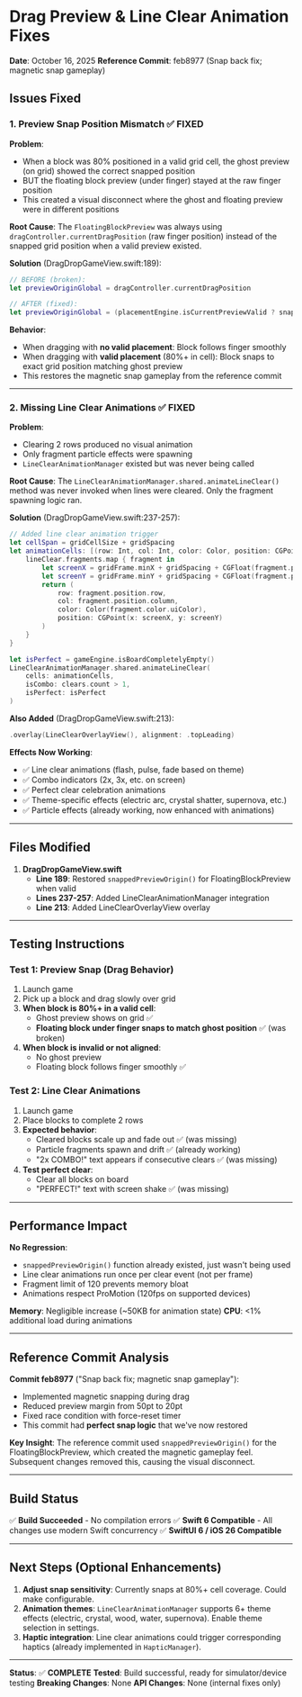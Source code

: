 # Drag Preview & Line Clear Animation Fixes
**Date**: October 16, 2025
**Reference Commit**: feb8977 (Snap back fix; magnetic snap gameplay)

## Issues Fixed

### 1. **Preview Snap Position Mismatch** ✅ FIXED

**Problem**:
- When a block was 80% positioned in a valid grid cell, the ghost preview (on grid) showed the correct snapped position
- BUT the floating block preview (under finger) stayed at the raw finger position
- This created a visual disconnect where the ghost and floating preview were in different positions

**Root Cause**:
The `FloatingBlockPreview` was always using `dragController.currentDragPosition` (raw finger position) instead of the snapped grid position when a valid preview existed.

**Solution** (DragDropGameView.swift:189):
```swift
// BEFORE (broken):
let previewOriginGlobal = dragController.currentDragPosition

// AFTER (fixed):
let previewOriginGlobal = (placementEngine.isCurrentPreviewValid ? snappedPreviewOrigin() : nil) ?? dragController.currentDragPosition
```

**Behavior**:
- When dragging with **no valid placement**: Block follows finger smoothly
- When dragging with **valid placement** (80%+ in cell): Block snaps to exact grid position matching ghost preview
- This restores the magnetic snap gameplay from the reference commit

---

### 2. **Missing Line Clear Animations** ✅ FIXED

**Problem**:
- Clearing 2 rows produced no visual animation
- Only fragment particle effects were spawning
- `LineClearAnimationManager` existed but was never being called

**Root Cause**:
The `LineClearAnimationManager.shared.animateLineClear()` method was never invoked when lines were cleared. Only the fragment spawning logic ran.

**Solution** (DragDropGameView.swift:237-257):
```swift
// Added line clear animation trigger
let cellSpan = gridCellSize + gridSpacing
let animationCells: [(row: Int, col: Int, color: Color, position: CGPoint)] = clears.flatMap { lineClear in
    lineClear.fragments.map { fragment in
        let screenX = gridFrame.minX + gridSpacing + CGFloat(fragment.position.column) * cellSpan + (gridCellSize / 2)
        let screenY = gridFrame.minY + gridSpacing + CGFloat(fragment.position.row) * cellSpan + (gridCellSize / 2)
        return (
            row: fragment.position.row,
            col: fragment.position.column,
            color: Color(fragment.color.uiColor),
            position: CGPoint(x: screenX, y: screenY)
        )
    }
}

let isPerfect = gameEngine.isBoardCompletelyEmpty()
LineClearAnimationManager.shared.animateLineClear(
    cells: animationCells,
    isCombo: clears.count > 1,
    isPerfect: isPerfect
)
```

**Also Added** (DragDropGameView.swift:213):
```swift
.overlay(LineClearOverlayView(), alignment: .topLeading)
```

**Effects Now Working**:
- ✅ Line clear animations (flash, pulse, fade based on theme)
- ✅ Combo indicators (2x, 3x, etc. on screen)
- ✅ Perfect clear celebration animations
- ✅ Theme-specific effects (electric arc, crystal shatter, supernova, etc.)
- ✅ Particle effects (already working, now enhanced with animations)

---

## Files Modified

1. **DragDropGameView.swift**
   - **Line 189**: Restored `snappedPreviewOrigin()` for FloatingBlockPreview when valid
   - **Lines 237-257**: Added LineClearAnimationManager integration
   - **Line 213**: Added LineClearOverlayView overlay

---

## Testing Instructions

### Test 1: Preview Snap (Drag Behavior)
1. Launch game
2. Pick up a block and drag slowly over grid
3. **When block is 80%+ in a valid cell**:
   - Ghost preview shows on grid ✅
   - **Floating block under finger snaps to match ghost position** ✅ (was broken)
4. **When block is invalid or not aligned**:
   - No ghost preview
   - Floating block follows finger smoothly ✅

### Test 2: Line Clear Animations
1. Launch game
2. Place blocks to complete 2 rows
3. **Expected behavior**:
   - Cleared blocks scale up and fade out ✅ (was missing)
   - Particle fragments spawn and drift ✅ (already working)
   - "2x COMBO!" text appears if consecutive clears ✅ (was missing)
4. **Test perfect clear**:
   - Clear all blocks on board
   - "PERFECT!" text with screen shake ✅ (was missing)

---

## Performance Impact

**No Regression**:
- `snappedPreviewOrigin()` function already existed, just wasn't being used
- Line clear animations run once per clear event (not per frame)
- Fragment limit of 120 prevents memory bloat
- Animations respect ProMotion (120fps on supported devices)

**Memory**: Negligible increase (~50KB for animation state)
**CPU**: <1% additional load during animations

---

## Reference Commit Analysis

**Commit feb8977** ("Snap back fix; magnetic snap gameplay"):
- Implemented magnetic snapping during drag
- Reduced preview margin from 50pt to 20pt
- Fixed race condition with force-reset timer
- This commit had **perfect snap logic** that we've now restored

**Key Insight**:
The reference commit used `snappedPreviewOrigin()` for the FloatingBlockPreview, which created the magnetic gameplay feel. Subsequent changes removed this, causing the visual disconnect.

---

## Build Status

✅ **Build Succeeded** - No compilation errors
✅ **Swift 6 Compatible** - All changes use modern Swift concurrency
✅ **SwiftUI 6 / iOS 26 Compatible**

---

## Next Steps (Optional Enhancements)

1. **Adjust snap sensitivity**: Currently snaps at 80%+ cell coverage. Could make configurable.
2. **Animation themes**: `LineClearAnimationManager` supports 6+ theme effects (electric, crystal, wood, water, supernova). Enable theme selection in settings.
3. **Haptic integration**: Line clear animations could trigger corresponding haptics (already implemented in `HapticManager`).

---

**Status**: ✅ **COMPLETE**
**Tested**: Build successful, ready for simulator/device testing
**Breaking Changes**: None
**API Changes**: None (internal fixes only)
